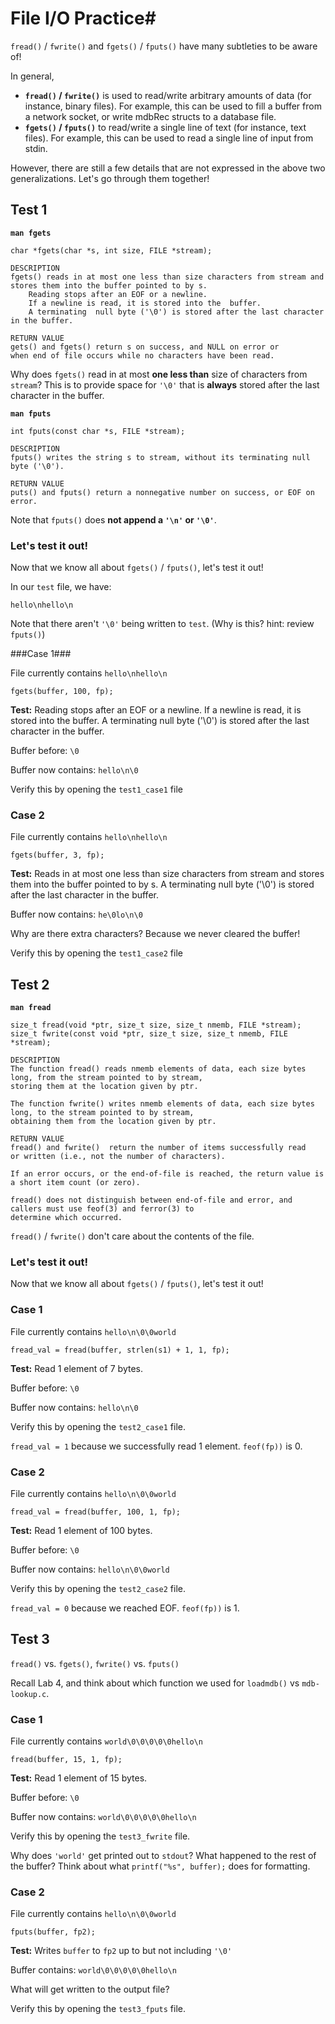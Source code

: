 # File I/O Practice#

`fread()` / `fwrite()` and `fgets()` / `fputs()` have many subtleties to be aware of!

In general, 
- **`fread()` / `fwrite()`** is used to read/write arbitrary  amounts of data (for instance, binary files).  For example, this can be used to fill a buffer from a network socket, or write mdbRec structs to a database file.
- **`fgets()` / `fputs()`** to read/write a single line of text (for instance, text files).  For example, this can be used to read a single line of input from stdin.

However, there are still a few details that are not expressed in the above two generalizations. Let's go through them together!

## Test 1 ##

**`man fgets`**

`char *fgets(char *s, int size, FILE *stream);`

```
DESCRIPTION
fgets() reads in at most one less than size characters from stream and 
stores them into the buffer pointed to by s.
    Reading stops after an EOF or a newline. 
    If a newline is read, it is stored into the  buffer. 
    A terminating  null byte ('\0') is stored after the last character in the buffer.

RETURN VALUE
gets() and fgets() return s on success, and NULL on error or 
when end of file occurs while no characters have been read.
```

Why does `fgets()` read in at most **one less than** size of characters from `stream`?
This is to provide space for `'\0'` that is **always** stored after the last character in the buffer.

**`man fputs`**

`int fputs(const char *s, FILE *stream);`

```
DESCRIPTION
fputs() writes the string s to stream, without its terminating null byte ('\0').

RETURN VALUE
puts() and fputs() return a nonnegative number on success, or EOF on error.
```

Note that `fputs()` does **not append a `'\n'` or `'\0'`**.

### Let's test it out! ###

Now that we know all about `fgets()` / `fputs()`, let's test it out!

In our `test` file, we have:

`hello\nhello\n`

Note that there aren't `'\0'` being written to `test`. (Why is this? hint: review `fputs()`)

###Case 1###

File currently contains `hello\nhello\n`

`fgets(buffer, 100, fp);`

**Test:** Reading stops after an EOF or a newline. If a newline is read, it is stored into the  buffer. A terminating  null byte ('\0') is stored after the last character in the buffer.

Buffer before:
    `\0`

Buffer now contains:
    `hello\n\0`

Verify this by opening the `test1_case1` file

### Case 2 ###

File currently contains `hello\nhello\n`

`fgets(buffer, 3, fp);`

**Test:** Reads in at most one less than size characters from stream and stores them into the buffer pointed to by s. A terminating  null byte ('\0') is stored after the last character in the buffer.

Buffer now contains:
    `he\0lo\n\0`

Why are there extra characters? Because we never cleared the buffer!

Verify this by opening the `test1_case2` file

## Test 2 ##

**`man fread`**

`size_t fread(void *ptr, size_t size, size_t nmemb, FILE *stream);`
`size_t fwrite(const void *ptr, size_t size, size_t nmemb, FILE *stream);`

```
DESCRIPTION
The function fread() reads nmemb elements of data, each size bytes long, from the stream pointed to by stream, 
storing them at the location given by ptr.

The function fwrite() writes nmemb elements of data, each size bytes long, to the stream pointed to by stream, 
obtaining them from the location given by ptr.

RETURN VALUE
fread() and fwrite()  return the number of items successfully read 
or written (i.e., not the number of characters).

If an error occurs, or the end-of-file is reached, the return value is a short item count (or zero).

fread() does not distinguish between end-of-file and error, and callers must use feof(3) and ferror(3) to 
determine which occurred.
```

`fread()` / `fwrite()` don't care about the contents of the file.
### Let's test it out! ###

Now that we know all about `fgets()` / `fputs()`, let's test it out!

### Case 1 ###

File currently contains `hello\n\0\0world`

`fread_val = fread(buffer, strlen(s1) + 1, 1, fp); `

**Test:** Read 1 element of 7 bytes.

Buffer before:
    `\0`

Buffer now contains:
    `hello\n\0`

Verify this by opening the `test2_case1` file.

`fread_val = 1` because we successfully read 1 element.
`feof(fp))` is 0.

### Case 2 ###

File currently contains `hello\n\0\0world`

`fread_val = fread(buffer, 100, 1, fp);`

**Test:** Read 1 element of 100 bytes.

Buffer before:
    `\0`

Buffer now contains:
    `hello\n\0\0world`

Verify this by opening the `test2_case2` file.

`fread_val = 0` because we reached EOF.
`feof(fp))` is 1.

## Test 3 ##

`fread()` vs. `fgets()`, `fwrite()` vs. `fputs()`

Recall Lab 4, and think about which function we used for `loadmdb()` vs `mdb-lookup.c`.

### Case 1 ###

File currently contains `world\0\0\0\0\0hello\n`

`fread(buffer, 15, 1, fp);`

**Test:** Read 1 element of 15 bytes.

Buffer before:
    `\0`

Buffer now contains:
    `world\0\0\0\0\0hello\n`

Verify this by opening the `test3_fwrite` file.

Why does `'world'` get printed out to `stdout`? What happened to the rest of the buffer? Think about what `printf("%s", buffer);` does for formatting.

### Case 2 ###

File currently contains `hello\n\0\0world`

`fputs(buffer, fp2);`

**Test:** Writes `buffer` to `fp2` up to but not including `'\0'`

Buffer contains:
    `world\0\0\0\0\0hello\n`

What will get written to the output file?

Verify this by opening the `test3_fputs` file.

